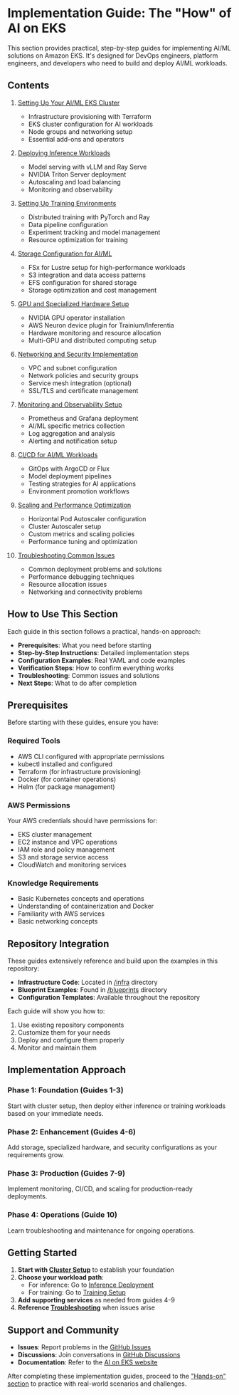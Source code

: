 # Implementation Guide: The "How" of AI on EKS

This section provides practical, step-by-step guides for implementing AI/ML solutions on Amazon EKS. It's designed for DevOps engineers, platform engineers, and developers who need to build and deploy AI/ML workloads.

## Contents

1. [Setting Up Your AI/ML EKS Cluster](01-cluster-setup.md)
   - Infrastructure provisioning with Terraform
   - EKS cluster configuration for AI workloads
   - Node groups and networking setup
   - Essential add-ons and operators

2. [Deploying Inference Workloads](02-inference-deployment.md)
   - Model serving with vLLM and Ray Serve
   - NVIDIA Triton Server deployment
   - Autoscaling and load balancing
   - Monitoring and observability

3. [Setting Up Training Environments](03-training-setup.md)
   - Distributed training with PyTorch and Ray
   - Data pipeline configuration
   - Experiment tracking and model management
   - Resource optimization for training

4. [Storage Configuration for AI/ML](04-storage-configuration.md)
   - FSx for Lustre setup for high-performance workloads
   - S3 integration and data access patterns
   - EFS configuration for shared storage
   - Storage optimization and cost management

5. [GPU and Specialized Hardware Setup](05-hardware-setup.md)
   - NVIDIA GPU operator installation
   - AWS Neuron device plugin for Trainium/Inferentia
   - Hardware monitoring and resource allocation
   - Multi-GPU and distributed computing setup

6. [Networking and Security Implementation](06-networking-security.md)
   - VPC and subnet configuration
   - Network policies and security groups
   - Service mesh integration (optional)
   - SSL/TLS and certificate management

7. [Monitoring and Observability Setup](07-monitoring-setup.md)
   - Prometheus and Grafana deployment
   - AI/ML specific metrics collection
   - Log aggregation and analysis
   - Alerting and notification setup

8. [CI/CD for AI/ML Workloads](08-cicd-setup.md)
   - GitOps with ArgoCD or Flux
   - Model deployment pipelines
   - Testing strategies for AI applications
   - Environment promotion workflows

9. [Scaling and Performance Optimization](09-scaling-optimization.md)
   - Horizontal Pod Autoscaler configuration
   - Cluster Autoscaler setup
   - Custom metrics and scaling policies
   - Performance tuning and optimization

10. [Troubleshooting Common Issues](10-troubleshooting.md)
    - Common deployment problems and solutions
    - Performance debugging techniques
    - Resource allocation issues
    - Networking and connectivity problems

## How to Use This Section

Each guide in this section follows a practical, hands-on approach:

- **Prerequisites**: What you need before starting
- **Step-by-Step Instructions**: Detailed implementation steps
- **Configuration Examples**: Real YAML and code examples
- **Verification Steps**: How to confirm everything works
- **Troubleshooting**: Common issues and solutions
- **Next Steps**: What to do after completion

## Prerequisites

Before starting with these guides, ensure you have:

### Required Tools
- AWS CLI configured with appropriate permissions
- kubectl installed and configured
- Terraform (for infrastructure provisioning)
- Docker (for container operations)
- Helm (for package management)

### AWS Permissions
Your AWS credentials should have permissions for:
- EKS cluster management
- EC2 instance and VPC operations
- IAM role and policy management
- S3 and storage service access
- CloudWatch and monitoring services

### Knowledge Requirements
- Basic Kubernetes concepts and operations
- Understanding of containerization and Docker
- Familiarity with AWS services
- Basic networking concepts

## Repository Integration

These guides extensively reference and build upon the examples in this repository:

- **Infrastructure Code**: Located in [/infra](../../infra) directory
- **Blueprint Examples**: Found in [/blueprints](../../blueprints) directory
- **Configuration Templates**: Available throughout the repository

Each guide will show you how to:
1. Use existing repository components
2. Customize them for your needs
3. Deploy and configure them properly
4. Monitor and maintain them

## Implementation Approach

### Phase 1: Foundation (Guides 1-3)
Start with cluster setup, then deploy either inference or training workloads based on your immediate needs.

### Phase 2: Enhancement (Guides 4-6)
Add storage, specialized hardware, and security configurations as your requirements grow.

### Phase 3: Production (Guides 7-9)
Implement monitoring, CI/CD, and scaling for production-ready deployments.

### Phase 4: Operations (Guide 10)
Learn troubleshooting and maintenance for ongoing operations.

## Getting Started

1. **Start with [Cluster Setup](01-cluster-setup.md)** to establish your foundation
2. **Choose your workload path**:
   - For inference: Go to [Inference Deployment](02-inference-deployment.md)
   - For training: Go to [Training Setup](03-training-setup.md)
3. **Add supporting services** as needed from guides 4-9
4. **Reference [Troubleshooting](10-troubleshooting.md)** when issues arise

## Support and Community

- **Issues**: Report problems in the [GitHub Issues](https://github.com/awslabs/ai-on-eks/issues)
- **Discussions**: Join conversations in [GitHub Discussions](https://github.com/awslabs/ai-on-eks/discussions)
- **Documentation**: Refer to the [AI on EKS website](https://awslabs.github.io/ai-on-eks/)

After completing these implementation guides, proceed to the ["Hands-on" section](../04-hands-on/README.md) to practice with real-world scenarios and challenges.
